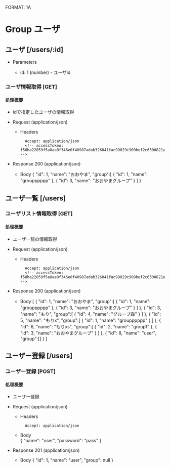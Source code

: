 FORMAT: 1A

# Group ユーザ

## ユーザ [/users/:id]

+ Parameters

    + id: 1 (number) - ユーザid

### ユーザ情報取得 [GET]

#### 処理概要


* idで指定したユーザの情報取得

+ Request (application/json)

    + Headers

            Accept: application/json
            <!-- accessToken: f58ba22059f5a8aa8f346e0f40987adab326041fac99029c909bef2c6300821a -->

+ Response 200 (application/json)

    + Body
    {
    "id": 1,
    "name": "おおやま",
    "group":[
    {
    "id": 1,
    "name": "groupppppp"
    },
    {
    "id": 3,
    "name": "おおやまグループ"
    }
    ]
    }

## ユーザ一覧 [/users]

### ユーザリスト情報取得 [GET]

#### 処理概要

* ユーザ一覧の情報取得

+ Request (application/json)

    + Headers


            Accept: application/json
            <!-- accessToken: f58ba22059f5a8aa8f346e0f40987adab326041fac99029c909bef2c6300821a -->

+ Response 200 (application/json)

    + Body
    [
    {
    "id": 1,
    "name": "おおやま",
    "group":[
    {
    "id": 1,
    "name": "groupppppp"
    },
    {
    "id": 3,
    "name": "おおやまグループ"
    }
    ]
    },
    {
    "id": 3,
    "name": "もり",
    "group":[
    {
    "id": 4,
    "name": "グループ森"
    }
    ]
    },
    {
    "id": 5,
    "name": "もりx",
    "group":[
    {
    "id": 1,
    "name": "groupppppp"
    }
    ]
    },
    {
    "id": 6,
    "name": "もりxs",
    "group":[
    {
    "id": 2,
    "name": "group1"
    },
    {
    "id": 3,
    "name": "おおやまグループ"
    }
    ]
    },
    {
    "id": 8,
    "name": "user",
    "group":[]
    }
    ]

## ユーザー登録 [/users]

### ユーザー登録 [POST]

#### 処理概要

* ユーザー登録

+ Request (application/json)

    + Headers

            Accept: application/json

    + Body        
            {
              "name": "user",
              "password": "pass"
            }

+ Response 201 (application/json)

    + Body
    {
    "id": 1,
    "name": "user",
    "group": null
    }

